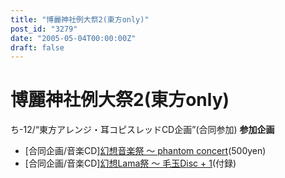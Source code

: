 ```yaml
---
title: "博麗神社例大祭2(東方only)"
post_id: "3279"
date: "2005-05-04T00:00:00Z"
draft: false
---
```


# 博麗神社例大祭2(東方only)

ち-12/“東方アレンジ・耳コピスレッドCD企画”(合同参加) **参加企画**

  * [合同企画/音楽CD][幻想音楽祭 ～ phantom concert](http://tsubu.s104.xrea.com/thcd/)(500yen)
  * [合同企画/音楽CD][幻想Lama祭 ～ 毛玉Disc + 1](http://lama.danmaq.com/lama/)(付録)
